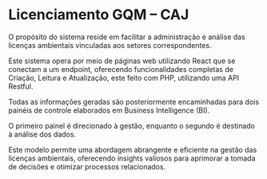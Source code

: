 # Licenciamento GQM – CAJ

O propósito do sistema reside em facilitar a administração e análise das licenças ambientais vinculadas aos setores correspondentes.

Este sistema opera por meio de páginas web utilizando React que se conectam a um endpoint, oferecendo funcionalidades completas de Criação, Leitura e Atualização, este feito com PHP, utilizando uma API Restful.

Todas as informações geradas são posteriormente encaminhadas para dois painéis de controle elaborados em Business Intelligence (BI).

O primeiro painel é direcionado à gestão, enquanto o segundo é destinado à análise dos dados.

Este modelo permite uma abordagem abrangente e eficiente na gestão das licenças ambientais, oferecendo insights valiosos para aprimorar a tomada de decisões e otimizar processos relacionados.
